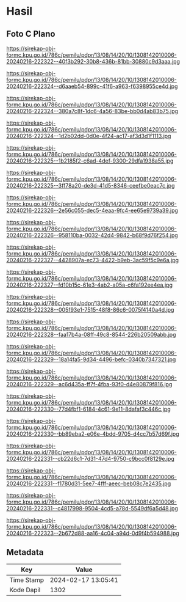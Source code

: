 # Hasil

## Foto C Plano

https://sirekap-obj-formc.kpu.go.id/786c/pemilu/pdpr/13/08/14/20/10/1308142010006-20240216-222322--40f3b292-30b8-436b-81bb-30880c9d3aaa.jpg

https://sirekap-obj-formc.kpu.go.id/786c/pemilu/pdpr/13/08/14/20/10/1308142010006-20240216-222324--d6aaeb54-899c-41f6-a963-f6398955ce4d.jpg

https://sirekap-obj-formc.kpu.go.id/786c/pemilu/pdpr/13/08/14/20/10/1308142010006-20240216-222324--380a7c8f-1dc6-4a56-83be-bb0d4ab83b75.jpg

https://sirekap-obj-formc.kpu.go.id/786c/pemilu/pdpr/13/08/14/20/10/1308142010006-20240216-222324--1d2b02dd-0d0e-4f24-ac17-af3d3d1f1113.jpg

https://sirekap-obj-formc.kpu.go.id/786c/pemilu/pdpr/13/08/14/20/10/1308142010006-20240216-222325--1b2185f2-c6ad-4def-9300-29dfa1938a55.jpg

https://sirekap-obj-formc.kpu.go.id/786c/pemilu/pdpr/13/08/14/20/10/1308142010006-20240216-222325--3ff78a20-de3d-41d5-8346-ceefbe0eac7c.jpg

https://sirekap-obj-formc.kpu.go.id/786c/pemilu/pdpr/13/08/14/20/10/1308142010006-20240216-222326--2e56c055-dec5-4eaa-9fc4-ee65e9739a39.jpg

https://sirekap-obj-formc.kpu.go.id/786c/pemilu/pdpr/13/08/14/20/10/1308142010006-20240216-222326--958110ba-0032-42d4-9842-b68f9d76f254.jpg

https://sirekap-obj-formc.kpu.go.id/786c/pemilu/pdpr/13/08/14/20/10/1308142010006-20240216-222327--4428907a-ec73-4422-b9eb-3ac59f5c9e6a.jpg

https://sirekap-obj-formc.kpu.go.id/786c/pemilu/pdpr/13/08/14/20/10/1308142010006-20240216-222327--fd10b15c-61e3-4ab2-a05a-c6fa192ee4ea.jpg

https://sirekap-obj-formc.kpu.go.id/786c/pemilu/pdpr/13/08/14/20/10/1308142010006-20240216-222328--005f93e1-7515-48f8-86c6-0075f4140a4d.jpg

https://sirekap-obj-formc.kpu.go.id/786c/pemilu/pdpr/13/08/14/20/10/1308142010006-20240216-222328--faa17b4a-08ff-49c8-8544-226b20509abb.jpg

https://sirekap-obj-formc.kpu.go.id/786c/pemilu/pdpr/13/08/14/20/10/1308142010006-20240216-222329--18a14fa5-9d34-4496-befc-0340b7347321.jpg

https://sirekap-obj-formc.kpu.go.id/786c/pemilu/pdpr/13/08/14/20/10/1308142010006-20240216-222329--ac6d435a-ff7f-4fba-93f0-d4e80879f816.jpg

https://sirekap-obj-formc.kpu.go.id/786c/pemilu/pdpr/13/08/14/20/10/1308142010006-20240216-222330--77d4fbf1-6184-4c61-9e11-8dafaf3c446c.jpg

https://sirekap-obj-formc.kpu.go.id/786c/pemilu/pdpr/13/08/14/20/10/1308142010006-20240216-222330--bb89eba2-e06e-4bdd-9705-d4cc7b57d69f.jpg

https://sirekap-obj-formc.kpu.go.id/786c/pemilu/pdpr/13/08/14/20/10/1308142010006-20240216-222331--cb22d6c1-7d31-47d4-9750-c9bcc0f8129e.jpg

https://sirekap-obj-formc.kpu.go.id/786c/pemilu/pdpr/13/08/14/20/10/1308142010006-20240216-222331--f1780d31-5ee7-4fff-aeec-beb08c7e2435.jpg

https://sirekap-obj-formc.kpu.go.id/786c/pemilu/pdpr/13/08/14/20/10/1308142010006-20240216-222331--c4817998-9504-4cd5-a78d-5549df6a5d48.jpg

https://sirekap-obj-formc.kpu.go.id/786c/pemilu/pdpr/13/08/14/20/10/1308142010006-20240216-222323--2b672d88-aa16-4c04-a94d-0d9f4b594988.jpg


## Metadata

| Key        | Value               |
| ---------- | ------------------- |
| Time Stamp | 2024-02-17 13:05:41 |
| Kode Dapil | 1302                |



